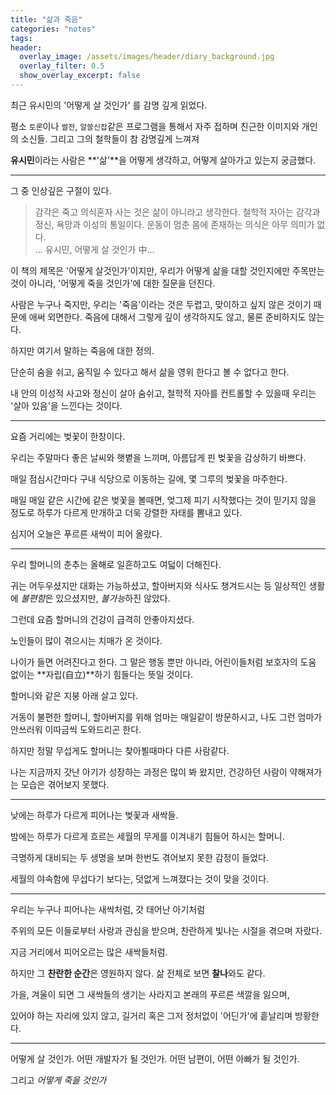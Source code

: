 ```yaml
---
title: "삶과 죽음"
categories: "notes"
tags:
header:
  overlay_image: /assets/images/header/diary_background.jpg
  overlay_filter: 0.5
  show_overlay_excerpt: false
---
```


최근 유시민의 '어떻게 살 것인가' 를 감명 깊게 읽었다.

평소 `토론`이나 `썰전`, `알쓸신잡`같은 프로그램을 통해서 자주 접하며 친근한 이미지와 개인의 소신들. 그리고 그의 철학들이 참 감명깊게 느껴져 

**유시민**이라는 사람은 **'삶'**을 어떻게 생각하고, 어떻게 살아가고 있는지 궁금했다.

---

그 중 인상깊은 구절이 있다.

> 감각은 죽고 의식혼자 사는 것은 삶이 아니라고 생각한다. 철학적 자아는 감각과 정신, 욕망과 이성의 통일이다. 운동이 멈춘 몸에 존재하는 의식은 아무 의미가 없다.<br/>
> ... 유시민, 어떻게 살 것인가 中...

이 책의 제목은 '어떻게 살것인가'이지만, 우리가 어떻게 삶을 대할 것인지에만 주목만는 것이 아니라, '어떻게 죽을 것인가'에 대한 질문을 던진다.

사람은 누구나 죽지만, 우리는 '죽음'이라는 것은 두렵고, 맞이하고 싶지 않은 것이기 때문에 애써 외면한다. 죽음에 대해서 그렇게 깊이 생각하지도 않고, 물론 준비하지도 않는다.

하지만 여기서 말하는 죽음에 대한 정의.

단순히 숨을 쉬고, 움직일 수 있다고 해서 삶을 영위 한다고 볼 수 없다고 한다.

내 안의 이성적 사고와 정신이 살아 숨쉬고, 철학적 자아를 컨트롤할 수 있을때 우리는 '살아 있음'을 느낀다는 것이다.

---

요즘 거리에는 벚꽃이 한창이다.

우리는 주말마다 좋은 날씨와 햇볕을 느끼며, 아름답게 핀 벚꽃을 감상하기 바쁘다.

매일 점심시간마다 구내 식당으로 이동하는 길에, 몇 그루의 벚꽃을 마주한다.

매일 매일 같은 시간에 같은 벚꽃을 볼때면, 엊그제 피기 시작했다는 것이 믿기지 않을 정도로 하루가 다르게 만개하고 더욱 강렬한 자태를 뽐내고 있다.

심지어 오늘은 푸르른 새싹이 피어 올랐다.

---

우리 할머니의 춘추는 올해로 일흔하고도 여덟이 더해진다.

귀는 어두우셨지만 대화는 가능하셨고, 할아버지와 식사도 챙겨드시는 등 일상적인 생활에 *불편함*은 있으셨지만, *불가능*하진 않았다.

그런데 요즘 할머니의 건강이 급격히 안좋아지셨다.

노인들이 많이 겪으시는 치매가 온 것이다.

나이가 들면 어려진다고 한다. 그 말은 행동 뿐만 아니라, 어린이들처럼 보호자의 도움 없이는 **자립(自立)**하기 힘들다는 뜻일 것이다.

할머니와 같은 지붕 아래 살고 있다.

거동이 불편한 할머니, 할아버지를 위해 엄마는 매일같이 방문하시고, 나도 그런 엄마가 안쓰러워 이따금씩 도와드리곤 한다.

하지만 정말 무섭게도 할머니는 찾아뵐때마다 다른 사람같다.

나는 지금까지 갓난 아기가 성장하는 과정은 많이 봐 왔지만, 건강하던 사람이 약해져가는 모습은 겪어보지 못했다.

---

낮에는 하루가 다르게 피어나는 벚꽃과 새싹들.

밤에는 하루가 다르게 흐르는 세월의 무게를 이겨내기 힘들어 하시는 할머니.

극명하게 대비되는 두 생명을 보며 한번도 겪어보지 못한 감정이 들었다.

세월의 야속함에 무섭다기 보다는, 덧없게 느껴졌다는 것이 맞을 것이다.

---

우리는 누구나 피어나는 새싹처럼, 갓 태어난 아기처럼

주위의 모든 이들로부터 사랑과 관심을 받으며, 찬란하게 빛나는 시절을 겪으며 자랐다.

지금 거리에서 피어오르는 많은 새싹들처럼.

하지만 그 **찬란한 순간**은 영원하지 않다. 삶 전체로 보면 **찰나**와도 같다.

가을, 겨울이 되면 그 새싹들의 생기는 사라지고 본래의 푸르른 색깔을 잃으며,

있어야 하는 자리에 있지 않고, 길거리 혹은 그저 정처없이 '어딘가'에 흩날리며 방황한다.

---

어떻게 살 것인가. 어떤 개발자가 될 것인가. 어떤 남편이, 어떤 아빠가 될 것인가.

그리고 *어떻게 죽을 것인가*


